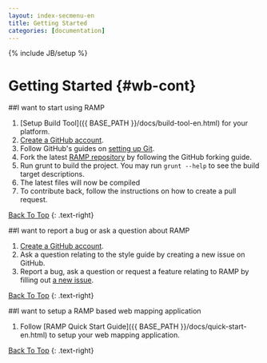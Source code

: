```yaml
---
layout: index-secmenu-en
title: Getting Started
categories: [documentation]
---
```

{% include JB/setup %}

<a name="top" />

# Getting Started {#wb-cont}



<div class="toc"></div>

##I want to start using RAMP
1. [Setup Build Tool]({{ BASE_PATH }}/docs/build-tool-en.html) for your platform.
2. [Create a GitHub account](https://help.github.com/articles/signing-up-for-a-new-github-account).
3. Follow GitHub's guides on [setting up Git](https://help.github.com/articles/set-up-git).
4. Fork the latest [RAMP repository](https://github.com/RAMP-PCAR/RAMP-PCAR) by following the GitHub forking guide.
6. Run grunt to build the project. You may run `grunt --help` to see the build target descriptions.
7. The latest files will now be compiled
8. To contribute back, follow the instructions on how to create a pull request.

[Back To Top](#top)
{: .text-right}

##I want to report a bug or ask a question about RAMP
1. [Create a GitHub account](https://help.github.com/articles/signing-up-for-a-new-github-account).
2. Ask a question relating to the style guide by creating a new issue on GitHub.
3. Report a bug, ask a question or request a feature relating to RAMP by filling out [a new issue](https://github.com/RAMP-PCAR/RAMP-PCAR/issues/new).

[Back To Top](#top)
{: .text-right}

##I want to setup a RAMP based web mapping application
1. Follow [RAMP Quick Start Guide]({{ BASE_PATH }}/docs/quick-start-en.html) to setup your web mapping application.

[Back To Top](#top)
{: .text-right}